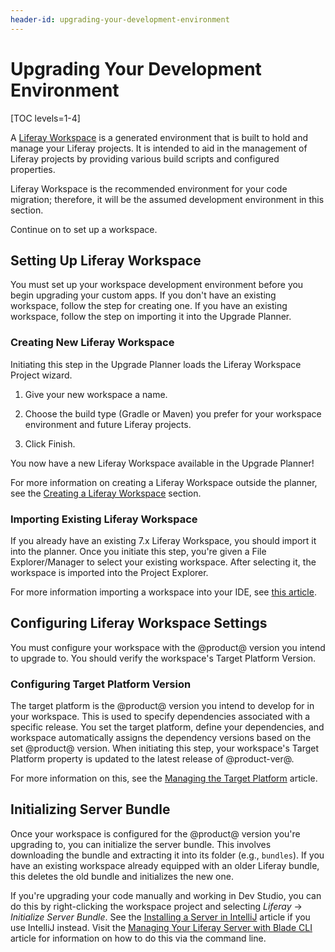 ```yaml
---
header-id: upgrading-your-development-environment
---
```


# Upgrading Your Development Environment

[TOC levels=1-4]

A [Liferay Workspace](/docs/7-2/reference/-/knowledge_base/r/liferay-workspace)
is a generated environment that is built to hold and manage your Liferay
projects. It is intended to aid in the management of Liferay projects by
providing various build scripts and configured properties.

Liferay Workspace is the recommended environment for your code migration;
therefore, it will be the assumed development environment in this section.

Continue on to set up a workspace.

## Setting Up Liferay Workspace

You must set up your workspace development environment before you begin
upgrading your custom apps. If you don't have an existing workspace, follow the
step for creating one. If you have an existing workspace, follow the step on
importing it into the Upgrade Planner.

### Creating New Liferay Workspace

Initiating this step in the Upgrade Planner loads the Liferay Workspace
Project wizard.

1.  Give your new workspace a name.

2.  Choose the build type (Gradle or Maven) you prefer for your workspace
    environment and future Liferay projects.

3.  Click Finish.

You now have a new Liferay Workspace available in the Upgrade Planner!

For more information on creating a Liferay Workspace outside the planner, see
the
[Creating a Liferay Workspace](/docs/7-2/reference/-/knowledge_base/r/creating-a-liferay-workspace)
section.

### Importing Existing Liferay Workspace

If you already have an existing 7.x Liferay Workspace, you should import it
into the planner. Once you initiate this step, you're given a File
Explorer/Manager to select your existing workspace. After selecting it, the
workspace is imported into the Project Explorer.

For more information importing a workspace into your IDE, see
[this article](/docs/7-2/reference/-/knowledge_base/r/importing-projects-in-dev-studio).

## Configuring Liferay Workspace Settings

You must configure your workspace with the @product@ version you intend to
upgrade to. You should verify the workspace's Target Platform Version.

### Configuring Target Platform Version

The target platform is the @product@ version you intend to develop for in your
workspace. This is used to specify dependencies associated with a specific
release. You set the target platform, define your dependencies, and workspace
automatically assigns the dependency versions based on the set @product@
version. When initiating this step, your workspace's Target Platform property is
updated to the latest release of @product-ver@.

For more information on this, see the
[Managing the Target Platform](/docs/7-2/reference/-/knowledge_base/r/managing-the-target-platform)
article.

## Initializing Server Bundle

Once your workspace is configured for the @product@ version you're upgrading to,
you can initialize the server bundle. This involves downloading the bundle and
extracting it into its folder (e.g., `bundles`). If you have an existing
workspace already equipped with an older Liferay bundle, this deletes the old
bundle and initializes the new one.

If you're upgrading your code manually and working in Dev Studio, you can do
this by right-clicking the workspace project and selecting *Liferay* &rarr;
*Initialize Server Bundle*. See the
[Installing a Server in IntelliJ](/docs/7-2/reference/-/knowledge_base/r/installing-a-server-in-intellij)
article if you use IntelliJ instead. Visit the
[Managing Your Liferay Server with Blade CLI](/docs/7-2/reference/-/knowledge_base/r/managing-your-liferay-server-with-blade-cli)
article for information on how to do this via the command line.
